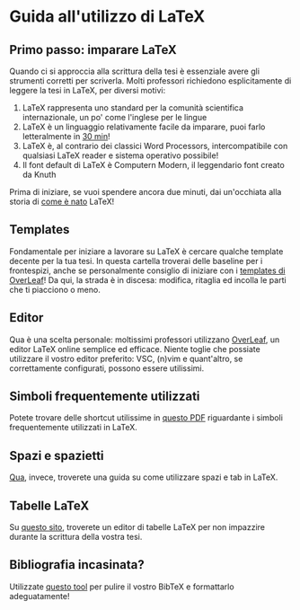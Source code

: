 # Guida all'utilizzo di LaTeX

## Primo passo: imparare LaTeX

Quando ci si approccia alla scrittura della tesi è essenziale avere gli strumenti corretti per scriverla.
Molti professori richiedono esplicitamente di leggere la tesi in LaTeX, per diversi motivi:

1. LaTeX rappresenta uno standard per la comunità scientifica internazionale, un po' come l'inglese per le lingue
2. LaTeX è un linguaggio relativamente facile da imparare, puoi farlo letteralmente in [30 min](https://www.overleaf.com/learn/latex/Learn_LaTeX_in_30_minutes)!
3. LaTeX è, al contrario dei classici Word Processors, intercompatibile con qualsiasi LaTeX reader e sistema operativo possibile!
4. Il font default di LaTeX è Computern Modern, il leggendario font creato da Knuth

Prima di iniziare, se vuoi spendere ancora due minuti, dai un'occhiata alla storia di [come è nato](https://en.wikipedia.org/wiki/LaTeX#History) LaTeX!

## Templates

Fondamentale per iniziare a lavorare su LaTeX è cercare qualche template decente per la tua tesi. In questa cartella troverai delle baseline per i frontespizi,
anche se personalmente consiglio di iniziare con i [templates di OverLeaf](https://www.overleaf.com/latex/templates/)!
Da qui, la strada è in discesa: modifica, ritaglia ed incolla le parti che ti piacciono o meno.

## Editor

Qua è una scelta personale: moltissimi professori utilizzano [OverLeaf](https://www.overleaf.com/project), un editor LaTeX online semplice ed efficace.
Niente toglie che possiate utilizzare il vostro editor preferito: VSC, (n)vim e quant'altro, se correttamente configurati, possono essere utilissimi.

## Simboli frequentemente utilizzati

Potete trovare delle shortcut utilissime in [questo PDF](https://www.evilscript.eu/files/symbols.pdf) riguardante i simboli frequentemente utilizzati in LaTeX.

## Spazi e spazietti

[Qua](https://www.sascha-frank.com/spacing.html), invece, troverete una guida su come utilizzare spazi e tab in LaTeX.

## Tabelle LaTeX

Su [questo sito](https://www.tablesgenerator.com/latex_tables), troverete un editor di tabelle LaTeX per non impazzire durante la scrittura della vostra tesi.

## Bibliografia incasinata?

Utilizzate [questo tool](https://flamingtempura.github.io/bibtex-tidy/) per pulire il vostro BibTeX e formattarlo adeguatamente!
